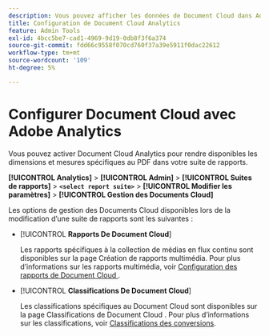 ```yaml
---
description: Vous pouvez afficher les données de Document Cloud dans Adobe Analytics
title: Configuration de Document Cloud Analytics
feature: Admin Tools
exl-id: 4bcc5be7-cad1-4969-9d19-0db8f3f6a374
source-git-commit: fdd66c9558f070cd760f37a39e5911f0dac22612
workflow-type: tm+mt
source-wordcount: '109'
ht-degree: 5%

---
```


# Configurer Document Cloud avec Adobe Analytics

Vous pouvez activer Document Cloud Analytics pour rendre disponibles les dimensions et mesures spécifiques au PDF dans votre suite de rapports.

**[!UICONTROL Analytics]** > **[!UICONTROL Admin]** > **[!UICONTROL Suites de rapports]** > **`<select report suite>`** > **[!UICONTROL Modifier les paramètres]** > **[!UICONTROL Gestion des Documents Cloud]**

Les options de gestion des Documents Cloud disponibles lors de la modification d’une suite de rapports sont les suivantes :

* [!UICONTROL **Rapports De Document Cloud**]

  Les rapports spécifiques à la collection de médias en flux continu sont disponibles sur la page Création de rapports multimédia. Pour plus d’informations sur les rapports multimédia, voir [Configuration des rapports de Document Cloud ](/help/admin/admin/c-manage-report-suites/c-edit-report-suites/document-cloud-config.md).

* [!UICONTROL **Classifications De Document Cloud**]

  Les classifications spécifiques au Document Cloud sont disponibles sur la page Classifications de Document Cloud . Pour plus d’informations sur les classifications, voir [Classifications des conversions](/help/admin/admin/c-manage-report-suites/c-edit-report-suites/conversion-var-admin/conversion-classifications.md).

